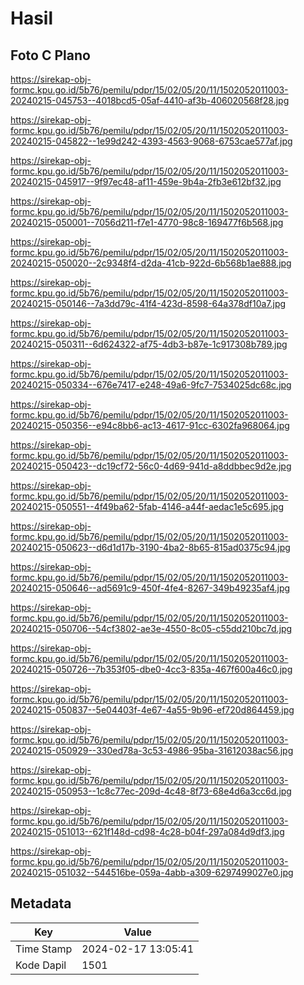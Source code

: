 # Hasil

## Foto C Plano

https://sirekap-obj-formc.kpu.go.id/5b76/pemilu/pdpr/15/02/05/20/11/1502052011003-20240215-045753--4018bcd5-05af-4410-af3b-406020568f28.jpg

https://sirekap-obj-formc.kpu.go.id/5b76/pemilu/pdpr/15/02/05/20/11/1502052011003-20240215-045822--1e99d242-4393-4563-9068-6753cae577af.jpg

https://sirekap-obj-formc.kpu.go.id/5b76/pemilu/pdpr/15/02/05/20/11/1502052011003-20240215-045917--9f97ec48-af11-459e-9b4a-2fb3e612bf32.jpg

https://sirekap-obj-formc.kpu.go.id/5b76/pemilu/pdpr/15/02/05/20/11/1502052011003-20240215-050001--7056d211-f7e1-4770-98c8-169477f6b568.jpg

https://sirekap-obj-formc.kpu.go.id/5b76/pemilu/pdpr/15/02/05/20/11/1502052011003-20240215-050020--2c9348f4-d2da-41cb-922d-6b568b1ae888.jpg

https://sirekap-obj-formc.kpu.go.id/5b76/pemilu/pdpr/15/02/05/20/11/1502052011003-20240215-050146--7a3dd79c-41f4-423d-8598-64a378df10a7.jpg

https://sirekap-obj-formc.kpu.go.id/5b76/pemilu/pdpr/15/02/05/20/11/1502052011003-20240215-050311--6d624322-af75-4db3-b87e-1c917308b789.jpg

https://sirekap-obj-formc.kpu.go.id/5b76/pemilu/pdpr/15/02/05/20/11/1502052011003-20240215-050334--676e7417-e248-49a6-9fc7-7534025dc68c.jpg

https://sirekap-obj-formc.kpu.go.id/5b76/pemilu/pdpr/15/02/05/20/11/1502052011003-20240215-050356--e94c8bb6-ac13-4617-91cc-6302fa968064.jpg

https://sirekap-obj-formc.kpu.go.id/5b76/pemilu/pdpr/15/02/05/20/11/1502052011003-20240215-050423--dc19cf72-56c0-4d69-941d-a8ddbbec9d2e.jpg

https://sirekap-obj-formc.kpu.go.id/5b76/pemilu/pdpr/15/02/05/20/11/1502052011003-20240215-050551--4f49ba62-5fab-4146-a44f-aedac1e5c695.jpg

https://sirekap-obj-formc.kpu.go.id/5b76/pemilu/pdpr/15/02/05/20/11/1502052011003-20240215-050623--d6d1d17b-3190-4ba2-8b65-815ad0375c94.jpg

https://sirekap-obj-formc.kpu.go.id/5b76/pemilu/pdpr/15/02/05/20/11/1502052011003-20240215-050646--ad5691c9-450f-4fe4-8267-349b49235af4.jpg

https://sirekap-obj-formc.kpu.go.id/5b76/pemilu/pdpr/15/02/05/20/11/1502052011003-20240215-050706--54cf3802-ae3e-4550-8c05-c55dd210bc7d.jpg

https://sirekap-obj-formc.kpu.go.id/5b76/pemilu/pdpr/15/02/05/20/11/1502052011003-20240215-050726--7b353f05-dbe0-4cc3-835a-467f600a46c0.jpg

https://sirekap-obj-formc.kpu.go.id/5b76/pemilu/pdpr/15/02/05/20/11/1502052011003-20240215-050837--5e04403f-4e67-4a55-9b96-ef720d864459.jpg

https://sirekap-obj-formc.kpu.go.id/5b76/pemilu/pdpr/15/02/05/20/11/1502052011003-20240215-050929--330ed78a-3c53-4986-95ba-31612038ac56.jpg

https://sirekap-obj-formc.kpu.go.id/5b76/pemilu/pdpr/15/02/05/20/11/1502052011003-20240215-050953--1c8c77ec-209d-4c48-8f73-68e4d6a3cc6d.jpg

https://sirekap-obj-formc.kpu.go.id/5b76/pemilu/pdpr/15/02/05/20/11/1502052011003-20240215-051013--621f148d-cd98-4c28-b04f-297a084d9df3.jpg

https://sirekap-obj-formc.kpu.go.id/5b76/pemilu/pdpr/15/02/05/20/11/1502052011003-20240215-051032--544516be-059a-4abb-a309-6297499027e0.jpg


## Metadata

| Key        | Value               |
| ---------- | ------------------- |
| Time Stamp | 2024-02-17 13:05:41 |
| Kode Dapil | 1501                |



